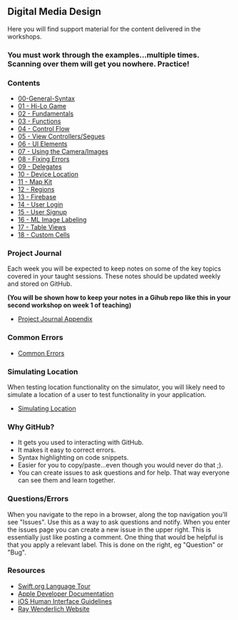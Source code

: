 ## Digital Media Design

Here you will find support material for the content delivered in the workshops. 

### You must work through the examples...multiple times. Scanning over them will get you nowhere. Practice! 

### Contents
+ [00-General-Syntax](https://github.com/KyleGoslan/Digital-Media-Design/tree/master/00-GeneralSyntax)
+ [01 - Hi-Lo Game](https://github.com/KyleGoslan/Digital-Media-Design/tree/master/01-HiLoGame)
+ [02 - Fundamentals](https://github.com/KyleGoslan/Digital-Media-Design/tree/master/02-Fundamentals)
+ [03 - Functions](https://github.com/KyleGoslan/Digital-Media-Design/tree/master/03-Functions)
+ [04 - Control Flow](https://github.com/KyleGoslan/Digital-Media-Design/tree/master/04-ControlFlow)
+ [05 - View Controllers/Segues](https://github.com/KyleGoslan/Digital-Media-Design/tree/master/05-ViewControllesSegues)
+ [06 - UI Elements](https://github.com/KyleGoslan/Digital-Media-Design/tree/master/06-UIElements)
+ [07 - Using the Camera/Images](https://github.com/KyleGoslan/Digital-Media-Design/tree/master/07-CameraImages)
+ [08 - Fixing Errors](https://github.com/KyleGoslan/Digital-Media-Design/tree/master/08-FixingErrors)
+ [09 - Delegates](https://github.com/KyleGoslan/Digital-Media-Design/tree/master/09-Delegates)
+ [10 - Device Location](https://github.com/KyleGoslan/Digital-Media-Design/tree/master/10-DeviceLocation)
+ [11 - Map Kit](https://github.com/KyleGoslan/Digital-Media-Design/tree/master/11-MapKit)
+ [12 - Regions](https://github.com/KyleGoslan/Digital-Media-Design/tree/master/12-Regions)
+ [13 - Firebase](https://github.com/KyleGoslan/Digital-Media-Design/tree/master/13-Firebase)
+ [14 - User Login](https://github.com/KyleGoslan/Digital-Media-Design/tree/master/14-UserLogin)
+ [15 - User Signup](https://github.com/KyleGoslan/Digital-Media-Design/tree/master/15-UserSignup)
+ [16 - ML Image Labeling](https://github.com/KyleGoslan/Digital-Media-Design/tree/master/16-ImageLabeling)
+ [17 - Table Views](https://github.com/KyleGoslan/Digital-Media-Design/tree/master/17-TebleViews)
+ [18 - Custom Cells](https://github.com/KyleGoslan/Digital-Media-Design/tree/master/17-CustomCells)

### Project Journal

Each week you will be expected to keep notes on some of the key topics covered in your taught sessions. These notes should be updated weekly and stored on GitHub.

**(You will be shown how to keep your notes in a Gihub repo like this in your second workshop on week 1 of teaching)**

+ [Project Journal Appendix](https://github.com/KyleGoslan/Digital-Media-Design/tree/master/Notes)

### Common Errors
+ [Common Errors](https://github.com/KyleGoslan/Digital-Media-Design/tree/master/CommonErrors)

### Simulating Location

When testing location functionality on the simulator, you will likely need to simulate a location of a user to test functionality in your application.

+ [Simulating Location](https://github.com/KyleGoslan/Digital-Media-Design/blob/master/SimulatingLocation) 

### Why GitHub?
+ It gets you used to interacting with GitHub.
+ It makes it easy to correct errors. 
+ Syntax highlighting on code snippets.  
+ Easier for you to copy/paste...even though you would never do that ;).   
+ You can create issues to ask questions and for help. That way everyone can see them and learn together. 

### Questions/Errors
When you navigate to the repo in a browser, along the top navigation you'll see "Issues". Use this as a way to ask questions and notify. When you enter the issues page you can create a new issue in the upper right. This is essentially just like posting a comment. One thing that would be helpful is that you apply a relevant label. This is done on the right, eg "Question" or "Bug".

### Resources
+ [Swift.org Language Tour ](https://docs.swift.org/swift-book/GuidedTour/GuidedTour.html)
+ [Apple Developer Documentation](https://developer.apple.com/documentation)
+ [iOS Human Interface Guidelines](https://developer.apple.com/design/human-interface-guidelines/ios/overview/themes/)
+ [Ray Wenderlich Website](http://raywenderlich.com/)




